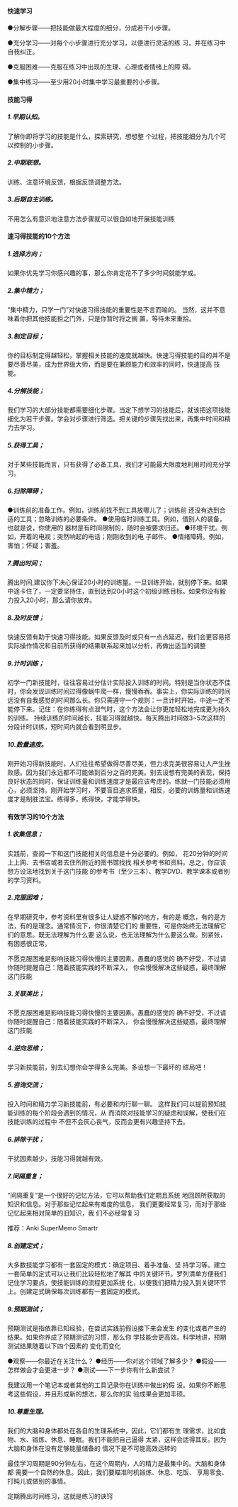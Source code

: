 #### 快速学习

●分解步骤——把技能做最大程度的细分，分成若干小步骤。

●充分学习——对每个小步骤进行充分学习，以便进行灵活的练
习，并在练习中自我纠正。

●克服困难——克服在练习中出现的生理、心理或者情绪上的障
碍。

●集中练习——至少用20小时集中学习最重要的小步骤。

#### 技能习得

##### 1.早期认知。

了解你即将学习的技能是什么，探索研究，想想整
个过程，把技能细分为几个可以控制的小步骤。

##### 2.中期联想。

训练、注意环境反馈，根据反馈调整方法。

##### 3.后期自主训练。

不用怎么有意识地注意方法步骤就可以很自如地开展技能训练

#### 速习得技能的10个方法

##### 1.选择方向；

如果你优先学习你感兴趣的事，那么你肯定花不了多少时间就能学成。

##### 2.集中精力；

“集中精力，只学一门”对快速习得技能的重要性是不言而喻的。
当然，这并不意味着你把其他技能拒之门外，只是你暂时将之搁
置，等待未来重拾。

##### 3.制定目标；

你的目标制定得越轻松，掌握相关技能的速度就越快。快速习得技能的目的并不是要尽善尽美，成为世界级大师，而是要在兼顾能力和效率的同时，快速提高
技能。

##### 4.分解技能；

我们学习的大部分技能都需要细化步骤。当定下想学习的技能后，就该把这项技能细化为若干步骤。学会对步骤进行筛选。把关键的步骤先找出来，再集中时间和精力去学习。

##### 5.获得工具；

对于某些技能而言，只有获得了必备工具，我们才可能最大限度地利用时间充分学习。

##### 6.扫除障碍；

●训练前的准备工作。例如，训练前找不到工具放哪儿了；训练前
还没有选到合适的工具；忽略训练的必要条件。
●使用临时训练工具。例如，借别人的装备，也就是说，你使用的
器材是有时间限制的，随时会被要求归还。
●环境干扰。例如，开着的电视；突然响起的电话；刚刚收到的电
子邮件。
●情绪障碍。例如，害怕；怀疑；害羞。

##### 7.腾出时间；

腾出时间,建议你下决心保证20小时的训练量。一旦训练开始，就别停下来。如果中途卡住了，一定要坚持住，直到达到20小时这个初级训练目标。如果你没有毅力投入20小时，那么请你放弃。

##### 8.及时反馈；

快速反馈有助于快速习得技能。如果反馈及时或只有一点点延迟，我们会更容易把实际操作情况和目前所获得的结果联系起来加以分析，再做出适当的调整

##### 9.计时训练；

初学一门新技能时，往往容易过分估计实际投入训练的时间。特别是当你状态不佳时，你会发现训练时间过得像蜗牛爬一样，慢慢吞吞。事实上，你实际训练的时间远没有自我感觉的时间那么长。你只需遵守一个规则：一旦计时开始，中途一定不能停下来。记住：在你练得有点泄气时，这个方法会让你更加轻松地完成更为持久的训练。
持续训练的时间越长，技能习得就越快。每天腾出时间做3~5次这样的分段计时训练，短时间内就会看到明显步。

##### 10.数量速度。

刚开始习得新技能时，人们往往希望做得尽善尽美，但力求完美很容易让人产生挫败感。因为我们永远都不可能做到百分之百的完美。别去设想有完美的表现，保持良好状态的同时，保证训练量和训练速度才是最应该考虑的。练就一门技能必须用心，必须坚持。刚开始学习时，不要盲目追求质量，相反，必要的训练量和训练速度才是制胜法宝。练得多，练得快，才能学得快。

#### 有效学习的10个方法

##### 1.收集信息；

实践前，查阅一下和这门技能相关的信息是十分必要的。例如，
花20分钟的时间上上网、去书店或者去住所附近的图书馆找找
相关参考书和资料。总之，你应该想方设法地找到关于这门技能
的参考书（至少三本）、教学DVD、教学课本或者别的学习资料。

##### 2.克服困难；

在早期研究中，参考资料里有很多让人疑惑不解的地方，有的是
概念，有的是方法，有的是理念。通常情况下，你很清楚它们的
重要性，可是你始终无法理解它们的意思。既无法理解为什么要
这么说，也无法理解为什么要这么做。别紧张，有困惑很正常。



不愿克服困难是影响技能习得快慢的主要因素。愚蠢的感觉的
确不好受，不过请你随时提醒自己：随着技能实践的不断深入，
你会慢慢解决这些疑惑，最终理解这门技能

##### 3.关联类比；

不愿克服困难是影响技能习得快慢的主要因素。愚蠢的感觉的
确不好受，不过请你随时提醒自己：随着技能实践的不断深入，
你会慢慢解决这些疑惑，最终理解这门技能

##### 4.逆向思维；

学习新技能前，别去幻想你会学得多么完美。多设想一下最坏的
结局吧！

##### 5.咨询交流；

投入时间和精力学习新技能前，有必要和内行聊一聊。
这样我们可以提前预知技能训练的每个阶段会遇到的情况，从
而消除对技能学习的疑虑和误解，使我们在技能训练的过程中
不但不会灰心丧气，反而会更有兴趣坚持下去。

##### 6.排除干扰；

干扰因素越少，技能习得就越有效。

##### 7.间隔重复；

“间隔重复”是一个很好的记忆方法，它可以帮助我们定期且系统
地回顾所获取的知识和信息。对于那些记忆起来有难度的信息，
我们更要经常复习，而对于那些记忆起来相对简单的旧知识，我
们不必经常复习



推荐：Anki  SuperMemo  Smartr

##### 8.创建定式；

大多数技能学习都有一套固定的模式：确定项目、着手准备、坚
持学习等。建立一套简单的定式可以让我们比较轻松地了解其
中的关键环节。罗列清单方便我们记住学习要点，使技能训练的流程更加系统
化，以便我们把精力投入到关键环节上。创建定式确保每次训练都有一套固定的模式。

##### 9.预期测试；

预期测试是指依靠已知经验，在尝试实践前假设接下来会发生
的变化或者产生的结果。如果你养成了预期测试的习惯，那么你
学技能会更高效。科学地讲，预期测试结果随着以下四个因素的
变化而变化

●观察——你最近在关注什么？
●经历——你对这个领域了解多少？
●假设——怎样做会才会更进一步？
●测试——下一步你有什么新尝试？



我建议用一个笔记本或者其他的工具记录你在训练中做出的假
设。如果你不断思考这些假设，并且形成新的想法，那么你的实
验成果会更加丰硕。

##### 10.尊重生理。

我们的大脑和身体都处在各自的生理系统中，因此，它们都有生
理需求，比如食物、水、锻炼、休息、睡眠。我们不能把自己逼得
太紧，这样会适得其反。因为大脑和身体在没有足够能量储备的
情况下是不可能高效运转的



最佳学习周期是90分钟左右，在这个周期内，人的精力是最集中的。大脑和身体都
需要一个自然的休息。因此，我们要瞄准时机锻炼、休息、吃饭、
享用零食、打盹儿或做别的事情。



定期腾出时间练习，这就是练习的诀窍
